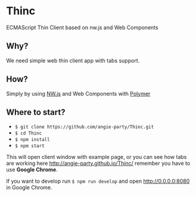 # Thinc
ECMAScript Thin Client based on nw.js and Web Components

## Why?

We need simple web thin client app with tabs support.

## How?

Simply by using [NW.js](http://nwjs.io/) and Web Components with [Polymer](http://polymer-project.org)

## Where to start?

* `$ git clone https://github.com/angie-party/Thinc.git`
* `$ cd Thinc`
* `$ npm install`
* `$ npm start`

This will open client window with example page, or you can see how tabs are working here http://angie-party.github.io/Thinc/ remember you have to use **Google Chrome**.

If you want to develop run `$ npm run develop` and open http://0.0.0.0:8080 in Google Chrome.

